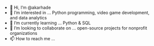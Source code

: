 - 👋 Hi, I’m @akarhade
- 👀 I’m interested in ... Python programming, video game development, and data analytics 
- 🌱 I’m currently learning ... Python & SQL 
- 💞️ I’m looking to collaborate on ... open-source projects for nonprofit organizations 
- 📫 How to reach me ...

<!---
akarhade/akarhade is a ✨ special ✨ repository because its `README.md` (this file) appears on your GitHub profile.
You can click the Preview link to take a look at your changes.
--->
